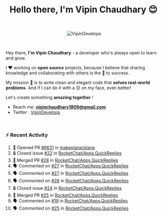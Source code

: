<!--### Hi 👋 Vipin Chaudhary here!-->
<h1 align="center">Hello there, I'm Vipin Chaudhary 😊</h1>
	
<br />
<div align="center">
<p>&nbsp;<img align="center" src="https://github-readme-stats.vercel.app/api/?username=VipinDevelops&show_icons=true&title_color=C9D1D9&icon_color=58A6FF&border_color=30363D&text_color=C9D1D9&bg_color=0d1117" alt="VipinDevelops" /></p>
</div>


<br />

Hey there, **I'm Vipin Chaudhary** - a  developer who's always open to learn and grow. 


I ❤️ working on **open source** projects, because I believe that sharing knowledge and collaborating with others is the 🔑 to success.

My mission 🚀 is to write clean and elegant code that **solves real-world problems**. And if I can do it with a 😊 on my face, even better!

 Let's create something **amazing together** ! 
 
 - Reach me: **vipinchaudhary1809@gmail.com**
 - Twitter : [VipinDevelops](https://twitter.com/VipinDevelops)
<br />


### :zap: Recent Activity

<!--START_SECTION:activity-->
1. 💪 Opened PR [#6631](https://github.com/makeplane/plane/pull/6631) in [makeplane/plane](https://github.com/makeplane/plane)
2. 🔒 Closed issue [#22](https://github.com/RocketChat/Apps.QuickReplies/issues/22) in [RocketChat/Apps.QuickReplies](https://github.com/RocketChat/Apps.QuickReplies)
3. 🎉 Merged PR [#28](https://github.com/RocketChat/Apps.QuickReplies/pull/28) in [RocketChat/Apps.QuickReplies](https://github.com/RocketChat/Apps.QuickReplies)
4. 🗣 Commented on [#27](https://github.com/RocketChat/Apps.QuickReplies/issues/27#issuecomment-2661417028) in [RocketChat/Apps.QuickReplies](https://github.com/RocketChat/Apps.QuickReplies)
5. 🗣 Commented on [#27](https://github.com/RocketChat/Apps.QuickReplies/issues/27#issuecomment-2656192222) in [RocketChat/Apps.QuickReplies](https://github.com/RocketChat/Apps.QuickReplies)
6. 🗣 Commented on [#26](https://github.com/RocketChat/Apps.QuickReplies/issues/26#issuecomment-2656069196) in [RocketChat/Apps.QuickReplies](https://github.com/RocketChat/Apps.QuickReplies)
7. 🔒 Closed issue [#24](https://github.com/RocketChat/Apps.QuickReplies/issues/24) in [RocketChat/Apps.QuickReplies](https://github.com/RocketChat/Apps.QuickReplies)
8. 🎉 Merged PR [#25](https://github.com/RocketChat/Apps.QuickReplies/pull/25) in [RocketChat/Apps.QuickReplies](https://github.com/RocketChat/Apps.QuickReplies)
9. 🗣 Commented on [#19](https://github.com/RocketChat/Apps.QuickReplies/issues/19#issuecomment-2648618090) in [RocketChat/Apps.QuickReplies](https://github.com/RocketChat/Apps.QuickReplies)
10. 🗣 Commented on [#25](https://github.com/RocketChat/Apps.QuickReplies/pull/25#issuecomment-2648585834) in [RocketChat/Apps.QuickReplies](https://github.com/RocketChat/Apps.QuickReplies)
<!--END_SECTION:activity-->

  
